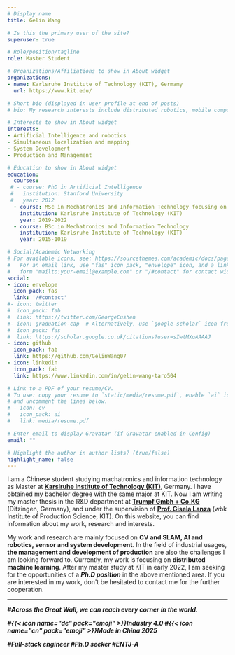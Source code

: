 ```yaml
---
# Display name
title: Gelin Wang

# Is this the primary user of the site?
superuser: true

# Role/position/tagline
role: Master Student

# Organizations/Affiliations to show in About widget
organizations:
- name: Karlsruhe Institute of Technology (KIT), Germamy
  url: https://www.kit.edu/

# Short bio (displayed in user profile at end of posts)
# bio: My research interests include distributed robotics, mobile computing and programmable matter.

# Interests to show in About widget
Interests:
- Artificial Intelligence and robotics
- Simultaneous localization and mapping
- System Development
- Production and Management

# Education to show in About widget
education:
  courses:
 # - course: PhD in Artificial Intelligence
 #   institution: Stanford University
 #   year: 2012
  - course: MSc in Mechatronics and Information Technology focusing on robotics 
    institution: Karlsruhe Institute of Technology (KIT)
    year: 2019-2022
  - course: BSc in Mechatronics and Information Technology
    institution: Karlsruhe Institute of Technology (KIT)
    year: 2015-1019

# Social/Academic Networking
# For available icons, see: https://sourcethemes.com/academic/docs/page-builder/#icons
#   For an email link, use "fas" icon pack, "envelope" icon, and a link in the
#   form "mailto:your-email@example.com" or "/#contact" for contact widget.
social:
- icon: envelope
  icon_pack: fas
  link: '/#contact'
#- icon: twitter
#  icon_pack: fab
#  link: https://twitter.com/GeorgeCushen
#- icon: graduation-cap  # Alternatively, use `google-scholar` icon from `ai` icon pack
#  icon_pack: fas
#  link: https://scholar.google.co.uk/citations?user=sIwtMXoAAAAJ
- icon: github
  icon_pack: fab
  link: https://github.com/GelinWang07
- icon: linkedin
  icon_pack: fab
  link: https://www.linkedin.com/in/gelin-wang-taro504

# Link to a PDF of your resume/CV.
# To use: copy your resume to `static/media/resume.pdf`, enable `ai` icons in `params.toml`, 
# and uncomment the lines below.
# - icon: cv
#   icon_pack: ai
#   link: media/resume.pdf

# Enter email to display Gravatar (if Gravatar enabled in Config)
email: ""

# Highlight the author in author lists? (true/false)
highlight_name: false
---
```

I am a Chinese student studying machatronics and information technology as Master at **[Karslruhe Institute of Technology (KIT)](https://www.kit.edu/)**, Germany. I have obtained my bachelor degree with the same major at KIT. Now I am writing my master thesis in the R&D department at **[Trumpf Gmbh + Co.KG](https://www.trumpf.com/)** (Ditzingen, Germany), and under the supervision of **[Prof. Gisela Lanza](https://www.wbk.kit.edu/21_90.php)** (wbk Institute of Production Science, KIT). On this website, you can find information about my work, research and interests. 

My work and research are mainly focused on **CV and SLAM, AI and robotics, sensor and system development**. In the field of industrial usages, **the management and development of production** are also the challenges I am looking forward to. Currently, my work is focusing on **distributed machine learning**. After my master study at KIT in early 2022, I am seeking for the opportunities of a ***Ph.D position*** in the above mentioned area. If you are interested in my work, don't be hesitated to contact me for the further cooperation.
***
***#Across the Great Wall, we can reach every corner in the world.***

***#{{< icon name="de" pack="emoji" >}}Industry 4.0 #{{< icon name="cn" pack="emoji" >}}Made in China 2025***

***#Full-stack engineer #Ph.D seeker #ENTJ-A***
